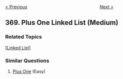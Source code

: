 <!--|This file generated by command(leetcode description); DO NOT EDIT.    |-->
<!--+----------------------------------------------------------------------+-->
<!--|@author    openset <openset.wang@gmail.com>                           |-->
<!--|@link      https://github.com/openset                                 |-->
<!--|@home      https://github.com/openset/leetcode                        |-->
<!--+----------------------------------------------------------------------+-->

[< Previous](https://github.com/openset/leetcode/tree/master/problems/largest-divisible-subset "Largest Divisible Subset")
　　　　　　　　　　　　　　　　
[Next >](https://github.com/openset/leetcode/tree/master/problems/range-addition "Range Addition")

## 369. Plus One Linked List (Medium)



### Related Topics
  [[Linked List](https://github.com/openset/leetcode/tree/master/tag/linked-list/README.md)]

### Similar Questions
  1. [Plus One](https://github.com/openset/leetcode/tree/master/problems/plus-one) (Easy)
